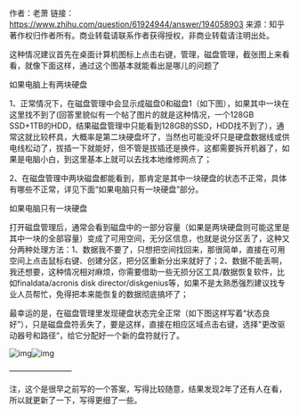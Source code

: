 作者：老萧
链接：https://www.zhihu.com/question/61924944/answer/194058903
来源：知乎
著作权归作者所有。商业转载请联系作者获得授权，非商业转载请注明出处。



这种情况建议首先在桌面计算机图标上点击右键，管理，磁盘管理，截张图上来看看，就像下面这样，通过这个图基本就能看出是哪儿的问题了

如果电脑上有两块硬盘

1、正常情况下，在磁盘管理中会显示成磁盘0和磁盘1（如下图），如果其中一块在这里找不到了(回答里貌似有一个帖了图片的就是这种情况，一个128GB SSD+1TB的HDD，结果磁盘管理中只能看到128GB的SSD，HDD找不到了），通常这就比较杯具，大概率是第二块硬盘坏了，当然也可能没坏只是硬盘数据线或供电线松动了，拔插一下就能好，但不管是拔插还是换件，这都需要拆开机器了，如果是电脑小白，到这里基本上就可以去找本地维修网点了；

2、在磁盘管理中两块磁盘都能看到，那肯定是其中一块硬盘的状态不正常，具体有哪些不正常，详见下面“如果电脑只有一块硬盘”部分。

如果电脑只有一块硬盘

打开磁盘管理后，通常会看到磁盘中的一部分容量（如果是两块硬盘则可能这里是其中一块的全部容量）变成了可用空间，无分区信息，也就是说分区丢了，这种又分两种处理方法：1、数据我不要了，只想把空间找回来，那很简单，直接在可用空间上点击鼠标右键、创建分区，把分区重新分出来就好了；2、数据不能丢啊，我还想要，这种情况相对麻烦，你需要借助一些无损分区工具/数据恢复软件，比如finaldata/acronis disk director/diskgenius等，如果不是太熟悉强烈建议找专业人员帮忙，免得把本来能恢复的数据彻底搞坏了；

最幸运的是，在磁盘管理里发现硬盘状态完全正常（如下图这样写着“状态良好”），只是磁盘盘符丢失了，要是这样，直接在相应区域点击右键，选择"更改驱动器号和路径“，给它分配好一个新的盘符就行了。

![img](https://pic1.zhimg.com/50/v2-6f06c14797ab8351b1dc63903bd9b56f_hd.jpg?source=1940ef5c)![img](https://pic2.zhimg.com/v2-6f06c14797ab8351b1dc63903bd9b56f_r.jpg?source=1940ef5c)

————————

注，这个是很早之前写的一个答案，写得比较随意，结果发现2年了还有人在看，所以就更新了一下，写得更细了一些。